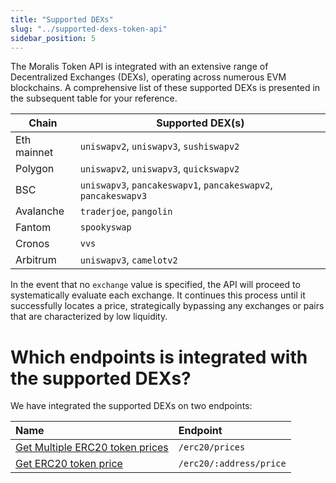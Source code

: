 ```yaml
---
title: "Supported DEXs"
slug: "../supported-dexs-token-api"
sidebar_position: 5
---
```


The Moralis Token API is integrated with an extensive range of Decentralized Exchanges (DEXs), operating across numerous EVM blockchains. A comprehensive list of these supported DEXs is presented in the subsequent table for your reference.

| Chain       | Supported DEX(s)                          |
| ----------- | ----------------------------------------- |
| Eth mainnet | `uniswapv2`, `uniswapv3`, `sushiswapv2`   |
| Polygon     | `uniswapv2`, `uniswapv3`, `quickswapv2`   |
| BSC         | `uniswapv3`, `pancakeswapv1`, `pancakeswapv2`, `pancakeswapv3` |
| Avalanche   | `traderjoe`, `pangolin`                   |
| Fantom      | `spookyswap`                              |
| Cronos      | `vvs`                                     |
| Arbitrum    | `uniswapv3`, `camelotv2`                  |

In the event that no `exchange` value is specified, the API will proceed to systematically evaluate each exchange. It continues this process until it successfully locates a price, strategically bypassing any exchanges or pairs that are characterized by low liquidity.

# Which endpoints is integrated with the supported DEXs?

We have integrated the supported DEXs on two endpoints:

| Name                                                                                          | Endpoint                |
| :-------------------------------------------------------------------------------------------- | :---------------------- |
| [Get Multiple ERC20 token prices](/web3-data-api/evm/reference/get-multiple-token-prices) | `/erc20/prices`         |
| [Get ERC20 token price](/web3-data-api/evm/reference/get-token-price)                         | `/erc20/:address/price` |
